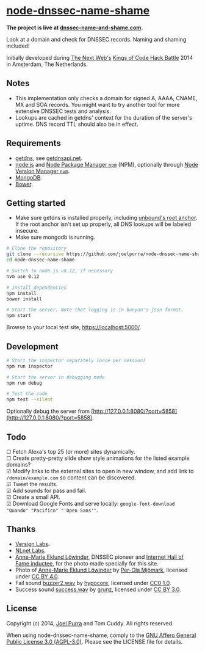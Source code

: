 # [node-dnssec-name-shame](https://github.com/joelpurra/node-dnssec-name-shame)
**The project is live at [dnssec-name-and-shame.com](https://dnssec-name-and-shame.com/).**

Look at a domain and check for DNSSEC records. Naming and shaming included!

Initially developed during [The Next Web's](https://thenextweb.com/) [Kings of Code Hack Battle](https://thenextweb.com/conference/europe/hack-battle/) 2014 in Amsterdam, The Netherlands.



## Notes

- This implementation only checks a domain for signed A, AAAA, CNAME, MX and SOA records. You might want to try another tool for more extensive DNSSEC tests and analysis.
- Lookups are cached in getdns' context for the duration of the server's uptime. DNS record TTL should also be in effect.



## Requirements

- [getdns](https://github.com/getdnsapi/getdns), see [getdnsapi.net](https://getdnsapi.net/).
- [node.js](https://nodejs.org/) and [Node Package Manager `npm`](https://www.npmjs.org/) (NPM), optionally through [Node Version Manager `nvm`](https://github.com/creationix/nvm).
- [MongoDB](https://www.mongodb.org/).
- [Bower](https://bower.io/).



## Getting started

- Make sure getdns is installed properly, including [unbound's root anchor](https://www.unbound.net/documentation/howto_anchor.html). If the root anchor isn't set up properly, all DNS lookups will be labeled insecure.
- Make sure mongodb is running.

```bash
# Clone the repository
git clone --recursive https://github.com/joelpurra/node-dnssec-name-shame.git node-dnssec-name-shame
cd node-dnssec-name-shame

# Switch to node.js v0.12, if necessary
nvm use 0.12

# Install dependencies
npm install
bower install

# Start the server. Note that logging is in bunyan's json format.
npm start
```

Browse to your local test site, [https://localhost:5000/](http://localhost:5000/).



## Development

```bash
# Start the inspector separately (once per session)
npm run inspector

# Start the server in debugging mode
npm run debug

# Test the code
npm test --silent
```

Optionally debug the server from [http://127.0.0.1:8080/?port=5858](http://127.0.0.1:8080/?port=5858).



## Todo

&#9744; Fetch Alexa's top 25 (or more) sites dynamically.  
&#9744; Create pretty-pretty slide show style animations for the listed example domains?  
&#9745; Modify links to the external sites to open in new window, and add link to `/domain/example.com` so content can be discovered.  
&#9745; Tweet the results.  
&#9745; Add sounds for pass and fail.  
&#9745; Create a small API.  
&#9745; Download Google Fonts and serve locally: `google-font-download "Quando" "Pacifico" "'Open Sans'"`.



## Thanks

- [Versign Labs](https://labs.verisigninc.com/).
- [NLnet Labs](https://nlnetlabs.nl/).
- [Anne-Marie Eklund Löwinder](https://twitter.com/amelsec), DNSSEC pioneer and [Internet Hall of Fame inductee](https://www.internethalloffame.org/inductees/anne-marie-eklund-l%C3%B6winder), for the photo made specially for this site.
- Photo of [Anne-Marie Eklund Löwinder](https://twitter.com/amelsec) by [Per-Ola Mjömark](http://www.mjomark.com/), licensed under [CC BY 4.0](https://creativecommons.org/licenses/by/4.0/).
- Fail sound [buzzer2.wav](https://www.freesound.org/people/hypocore/sounds/164089/) by [hypocore](https://www.freesound.org/people/hypocore/), licensed under [CC0 1.0](https://creativecommons.org/publicdomain/zero/1.0/).
- Success sound [success.wav](https://www.freesound.org/people/grunz/sounds/109662/) by [grunz](https://www.freesound.org/people/grunz/), licensed under [CC BY 3.0](https://creativecommons.org/licenses/by/3.0/).


## License

Copyright (c) 2014, [Joel Purra](https://joelpurra.com/) and Tom Cuddy. All rights reserved.

When using node-dnssec-name-shame, comply to the [GNU Affero General Public License 3.0 (AGPL-3.0)](https://en.wikipedia.org/wiki/Affero_General_Public_License). Please see the LICENSE file for details.
